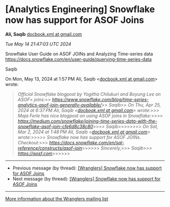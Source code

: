 


[Analytics Engineering] Snowflake now has support for ASOF Joins
================================================================


**Ali, Saqib**
[docbook.xml at gmail.com](mailto:wranglers%40analyticsengineering.net?Subject=Re%3A%20%5BWranglers%5D%20Snowflake%20now%20has%20support%20for%20ASOF%20Joins&In-Reply-To=%3CCABDm0O9UDcV3%2BycS6TC0Jm1Z%2B21Tv8psbSDxnPrxhQXyoZc6hg%40mail.gmail.com%3E "[Wranglers] Snowflake now has support for ASOF Joins")   

*Tue May 14 21:47:03 UTC 2024*  

Snowflake User Guide on ASOF JOINs and Analyzing Time-series data
<https://docs.snowflake.com/en/user-guide/querying-time-series-data>

Saqib

On Mon, May 13, 2024 at 1:57 PM Ali, Saqib <[docbook.xml at gmail.com](https://analyticsengineering.net/mailman/listinfo/wranglers)> wrote:

> *Official Snowflake blogpost by Yogitha Chilukuri and Boyung Lee on ASOF*> *joins:*>> *<https://www.snowflake.com/blog/time-series-analytics-asof-join-generally-available/>*>> *Saqib*>> *On Thu, Apr 25, 2024 at 6:37 PM Ali, Saqib <[docbook.xml at gmail.com](https://analyticsengineering.net/mailman/listinfo/wranglers)> wrote:*>>> *Maja Ferle has nice blogpost on using ASOF joins in Snowflake:*>>>> *<https://medium.com/snowflake/joining-time-series-data-with-the-snowflake-asof-join-cfe6d8c38c80>*>>>> *Saqib*>>>>>>>> *On Sat, Mar 2, 2024 at 1:48 PM Ali, Saqib <[docbook.xml at gmail.com](https://analyticsengineering.net/mailman/listinfo/wranglers)> wrote:*>>>>> *Snowflake now has support for ASOF JOINs. Checkout:*>>> *<https://docs.snowflake.com/en/sql-reference/constructs/asof-join>*>>>>>> *Sincerely,*>>> *Saqib*>>> *<https://qosf.com>*>>>>>>  
  




---


* Previous message (by thread): [[Wranglers] Snowflake now has support for ASOF Joins](000067.html)
* Next message (by thread): [[Wranglers] Snowflake now has support for ASOF Joins](000070.html)




---


[More information about the Wranglers
mailing list](https://analyticsengineering.net/mailman/listinfo/wranglers)  





